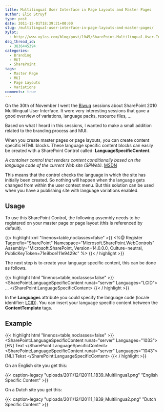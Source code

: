 ```yaml
---
title: Multilingual User Interface in Page Layouts and Master Pages
author: Elio Struyf
type: post
date: 2011-12-01T18:39:21+00:00
slug: /multilingual-user-interface-in-page-layouts-and-master-pages/
Xylot:
  - http://www.xylos.com/blog/post/1045/SharePoint-Multilingual-User-Interface-in-Page-Layouts-and-Master-Pages/
dsq_thread_id:
  - 3836445394
categories:
  - Branding
  - MUI
  - SharePoint
tags:
  - Master Page
  - MUI
  - Page Layouts
  - Variations
comments: true
---
```


On the 30th of November I went the [Biwug](https://biwug.be/) sessions about SharePoint 2010 Multilingual User Interface. It were very interesting sessions that gave a good overview of variations, language packs, resource files, ...

Based on what I heard in this sessions, I wanted to make a small addition related to the branding process and MUI.

When you create master pages or page layouts, you can create content specific HTML blocks. These language specific content blocks can easily be created with a SharePoint Control called: **LanguageSpecificContent**.

_A container control that renders content conditionally based on the language code of the current Web site (SPWeb)._ [MSDN](https://msdn.microsoft.com/en-us/library/microsoft.sharepoint.webcontrols.aspx)

This means that the control checks the language in which the site has initially been created. So nothing will happen when the language gets changed from within the user context menu. But this solution can be used when you have a publishing site with language variations enabled.

## Usage

To use this SharePoint Control, the following assembly needs to be registered on your master page or page layout (this is referenced by default).


{{< highlight xml "linenos=table,noclasses=false" >}}
<%@ Register Tagprefix="SharePoint" Namespace="Microsoft.SharePoint.WebControls" Assembly="Microsoft.SharePoint, Version=14.0.0.0, Culture=neutral, PublicKeyToken=71e9bce111e9429c" %>
{{< / highlight >}}


The next step is to create your language specific content, this can be done as follows.


{{< highlight html "linenos=table,noclasses=false" >}}
<SharePoint:LanguageSpecificContent runat="server" Languages="LCID">
  <ContentTemplate>
    ...
  </ContentTemplate>
</SharePoint:LanguageSpecificContent>
{{< / highlight >}}


In the **Languages** attribute you could specify the language code (locale identifier: [LCID](https://msdn.microsoft.com/en-us/library/microsoft.sharepoint.splocale.lcid.aspx)). You can insert your language specific content between the **ContentTemplate** tags.

## Example


{{< highlight html "linenos=table,noclasses=false" >}}
<SharePoint:LanguageSpecificContent runat="server" Languages="1033">
  <ContentTemplate>
    [EN] Text
  </ContentTemplate>
</SharePoint:LanguageSpecificContent>
<SharePoint:LanguageSpecificContent runat="server" Languages="1043">
  <ContentTemplate>
    [NL] Tekst
  </ContentTemplate>
</SharePoint:LanguageSpecificContent>
{{< / highlight >}}


On an English site you get this:

{{< caption-legacy "uploads/2011/12/120111_1839_Multilingua1.png" "English Specific Content" >}}

On a Dutch site you get this:

{{< caption-legacy "uploads/2011/12/120111_1839_Multilingua2.png" "Dutch Specific Content" >}}